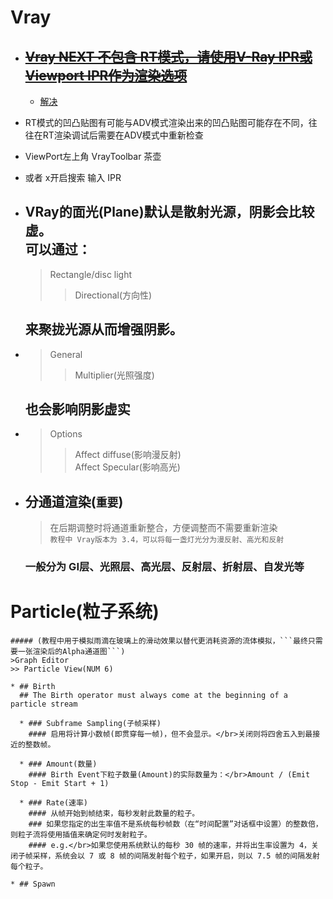 # Vray
  * ## ~~[Vray NEXT 不包含 RT模式，请使用V-Ray IPR或Viewport IPR作为渲染选项](https://forums.chaosgroup.com/forum/v-ray-rt-forums/v-ray-rt-general/1055905-vray-rt-not-in-next)~~
    * [解决](https://docs.chaosgroup.com/display/VMAX/V-Ray+Next%2C+Update+3)

  * RT模式的凹凸贴图有可能与ADV模式渲染出来的凹凸贴图可能存在不同，往往在RT渲染调试后需要在ADV模式中重新检查

  * ViewPort左上角 VrayToolbar 茶壶
  * 或者 x开启搜索 输入 IPR

  * ## VRay的面光(Plane)默认是散射光源，阴影会比较虚。</br>可以通过：
    > Rectangle/disc light
    >> Directional(方向性)
    ## 来聚拢光源从而增强阴影。

  * > General
    >> Multiplier(光照强度)
    ## 也会影响阴影虚实

  * > Options
    >> Affect diffuse(影响漫反射)</br>
    >> Affect Specular(影响高光)

  * ## 分通道渲染(`重要`)
    > 在后期调整时将通道重新整合，方便调整而不需要重新渲染</br>`教程中 Vray版本为 3.4，可以将每一盏灯光分为漫反射、高光和反射`
    ### 一般分为 GI层、光照层、高光层、反射层、折射层、自发光等

  # Particle(粒子系统)
    ##### (教程中用于模拟雨滴在玻璃上的滑动效果以替代更消耗资源的流体模拟，```最终只需要一张渲染后的Alpha通道图```)
    >Graph Editor
    >> Particle View(NUM 6)

    * ## Birth
      ## The Birth operator must always come at the beginning of a particle stream

      * ### Subframe Sampling(子帧采样)
        #### 启用将计算小数帧(即贯穿每一帧)，但不会显示。</br>关闭则将四舍五入到最接近的整数帧。

      * ### Amount(数量)
        #### Birth Event下粒子数量(Amount)的实际数量为：</br>Amount / (Emit Stop - Emit Start + 1)

      * ### Rate(速率)
        #### 从帧开始到帧结束，每秒发射此数量的粒子。
        ### 如果您指定的出生率值不是系统每秒帧数（在“时间配置”对话框中设置）的整数倍，则粒子流将使用插值来确定何时发射粒子。
        #### e.g.</br>如果您使用系统默认的每秒 30 帧的速率，并将出生率设置为 4，关闭子帧采样，系统会以 7 或 8 帧的间隔发射每个粒子，如果开启，则以 7.5 帧的间隔发射每个粒子。

    * ## Spawn
